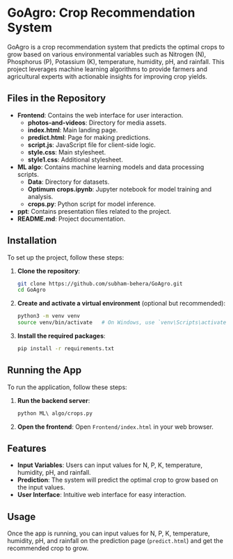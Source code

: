 # GoAgro: Crop Recommendation System

GoAgro is a crop recommendation system that predicts the optimal crops to grow based on various environmental variables such as Nitrogen (N), Phosphorus (P), Potassium (K), temperature, humidity, pH, and rainfall. This project leverages machine learning algorithms to provide farmers and agricultural experts with actionable insights for improving crop yields.

## Files in the Repository

- **Frontend**: Contains the web interface for user interaction.
    - **photos-and-videos**: Directory for media assets.
    - **index.html**: Main landing page.
    - **predict.html**: Page for making predictions.
    - **script.js**: JavaScript file for client-side logic.
    - **style.css**: Main stylesheet.
    - **style1.css**: Additional stylesheet.
- **ML algo**: Contains machine learning models and data processing scripts.
    - **Data**: Directory for datasets.
    - **Optimum crops.ipynb**: Jupyter notebook for model training and analysis.
    - **crops.py**: Python script for model inference.
- **ppt**: Contains presentation files related to the project.
- **README.md**: Project documentation.

## Installation

To set up the project, follow these steps:

1. **Clone the repository**:
    ```bash
    git clone https://github.com/subham-behera/GoAgro.git
    cd GoAgro
    ```

2. **Create and activate a virtual environment** (optional but recommended):
    ```bash
    python3 -m venv venv
    source venv/bin/activate   # On Windows, use `venv\Scripts\activate`
    ```

3. **Install the required packages**:
    ```bash
    pip install -r requirements.txt
    ```

## Running the App

To run the application, follow these steps:

1. **Run the backend server**:
    ```bash
    python ML\ algo/crops.py
    ```

2. **Open the frontend**:
    Open `Frontend/index.html` in your web browser.

## Features

- **Input Variables**: Users can input values for N, P, K, temperature, humidity, pH, and rainfall.
- **Prediction**: The system will predict the optimal crop to grow based on the input values.
- **User Interface**: Intuitive web interface for easy interaction.

## Usage

Once the app is running, you can input values for N, P, K, temperature, humidity, pH, and rainfall on the prediction page (`predict.html`) and get the recommended crop to grow.
